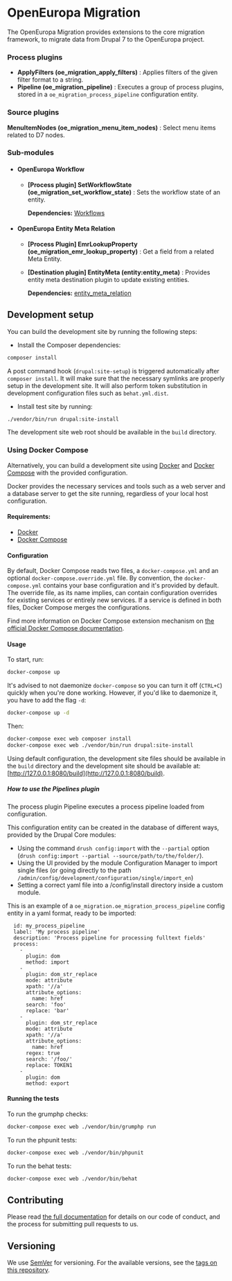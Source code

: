 # OpenEuropa Migration

The OpenEuropa Migration provides extensions to the core migration framework, to migrate data from Drupal 7 to the OpenEuropa project.

### Process plugins

* **ApplyFilters (oe_migration_apply_filters)** : Applies filters of the given filter format to a string.
* **Pipeline (oe_migration_pipeline)** : Executes a group of process plugins, stored in a `oe_migration_process_pipeline` configuration entity.

### Source plugins
  **MenuItemNodes (oe_migration_menu_item_nodes)** : Select menu items related to D7 nodes.

### Sub-modules

* #### OpenEuropa Workflow
  * **[Process plugin] SetWorkflowState (oe_migration_set_workflow_state)** : Sets the workflow state of an entity.

    **Dependencies:** [Workflows](https://www.drupal.org/docs/8/core/modules/workflows)
* #### OpenEuropa Entity Meta Relation
  * **[Process Plugin] EmrLookupProperty (oe_migration_emr_lookup_property)** : Get a field from a related Meta Entity.
  * **[Destination plugin] EntityMeta (entity:entity_meta)** : Provides entity meta destination plugin to update existing entities.

    **Dependencies:** [entity_meta_relation](https://www.drupal.org/project/entity_meta_relation)

## Development setup

You can build the development site by running the following steps:

* Install the Composer dependencies:

```bash
composer install
```

A post command hook (`drupal:site-setup`) is triggered automatically after `composer install`.
It will make sure that the necessary symlinks are properly setup in the development site.
It will also perform token substitution in development configuration files such as `behat.yml.dist`.

* Install test site by running:

```bash
./vendor/bin/run drupal:site-install
```

The development site web root should be available in the `build` directory.

### Using Docker Compose

Alternatively, you can build a development site using [Docker](https://www.docker.com/get-docker) and
[Docker Compose](https://docs.docker.com/compose/) with the provided configuration.

Docker provides the necessary services and tools such as a web server and a database server to get the site running,
regardless of your local host configuration.

#### Requirements:

- [Docker](https://www.docker.com/get-docker)
- [Docker Compose](https://docs.docker.com/compose/)

#### Configuration

By default, Docker Compose reads two files, a `docker-compose.yml` and an optional `docker-compose.override.yml` file.
By convention, the `docker-compose.yml` contains your base configuration and it's provided by default.
The override file, as its name implies, can contain configuration overrides for existing services or entirely new
services.
If a service is defined in both files, Docker Compose merges the configurations.

Find more information on Docker Compose extension mechanism on [the official Docker Compose documentation](https://docs.docker.com/compose/extends/).

#### Usage

To start, run:

```bash
docker-compose up
```

It's advised to not daemonize `docker-compose` so you can turn it off (`CTRL+C`) quickly when you're done working.
However, if you'd like to daemonize it, you have to add the flag `-d`:

```bash
docker-compose up -d
```

Then:

```bash
docker-compose exec web composer install
docker-compose exec web ./vendor/bin/run drupal:site-install
```

Using default configuration, the development site files should be available in the `build` directory and the development site
should be available at: [http://127.0.0.1:8080/build](http://127.0.0.1:8080/build).

##### How to use the Pipelines plugin
The process plugin Pipeline executes a process pipeline loaded from configuration.

This configuration entity can be created in the database of different ways, provided by the Drupal Core modules:
- Using the command `drush config:import` with the `--partial` option (`drush config:import --partial --source/path/to/the/folder/`).
- Using the UI provided by the module Configuration Manager to import single files (or going directly to the path `/admin/config/development/configuration/single/import_en`)
- Setting a correct yaml file into a /config/install directory inside a custom module.

This is an example of a `oe_migration.oe_migration_process_pipeline` config entity in a yaml format, ready to be imported:

```
  id: my_process_pipeline
  label: 'My process pipeline'
  description: 'Process pipeline for processing fulltext fields'
  process:
    -
      plugin: dom
      method: import
    -
      plugin: dom_str_replace
      mode: attribute
      xpath: '//a'
      attribute_options:
        name: href
      search: 'foo'
      replace: 'bar'
    -
      plugin: dom_str_replace
      mode: attribute
      xpath: '//a'
      attribute_options:
        name: href
      regex: true
      search: '/foo/'
      replace: TOKEN1
    -
      plugin: dom
      method: export
```

#### Running the tests

To run the grumphp checks:

```bash
docker-compose exec web ./vendor/bin/grumphp run
```

To run the phpunit tests:

```bash
docker-compose exec web ./vendor/bin/phpunit
```

To run the behat tests:

```bash
docker-compose exec web ./vendor/bin/behat
```

## Contributing

Please read [the full documentation](https://github.com/openeuropa/openeuropa) for details on our code of conduct, and the process for submitting pull requests to us.

## Versioning

We use [SemVer](http://semver.org/) for versioning. For the available versions, see the [tags on this repository](https://github.com/openeuropa/oe_migration/tags).
